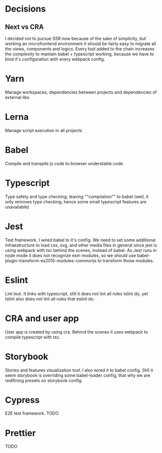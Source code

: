 # Decisions
## Next vs CRA
I decided not to pursue SSR now because of the sake of simplicity, but working an microfrontend environment it should be fairly easy to migrate all the views, components and logics. Every tool added to the chain increases the complexity to mantain babel + typescript working, because we have to bind it's configuration with every webpack config.

# Yarn
Manage workspaces, dependencies between projects and dependencies of external libs

# Lerna
Manage script execution in all projects

# Babel
Compile and transpile js code to browser understable code

# Typescript
Type safety and type checking, leaving ""compilation"" to babel (well, it only removes type checking, hence some small typescript features are unavailable)

# Jest
Test framework. I wired babel to it's config.
We need to set some additional infraestructure to load css, svg, and other media files in general since jest is using webpack with tsc behind the scenes, instead of babel.
As Jest runs in node mode it does not recognize esm modules, so we should use babel-plugin-transform-es2015-modules-commonjs to transform those modules.

# Eslint
Lint tool. It links with typescript, still it does not lint all rules tslint do, yet tslint also does not lint all rules that eslint do.

# CRA and user app
User app is created by using cra. Behind the scenes it uses webpack to compile typescript with tsc.

# Storybook
Stories and features visualization tool. I also wired it to babel config. Still it seem storybook is overriding some babel-loader config, that why we are redifining presets on storybook config.

# Cypress
E2E test framework. TODO

# Prettier
TODO
